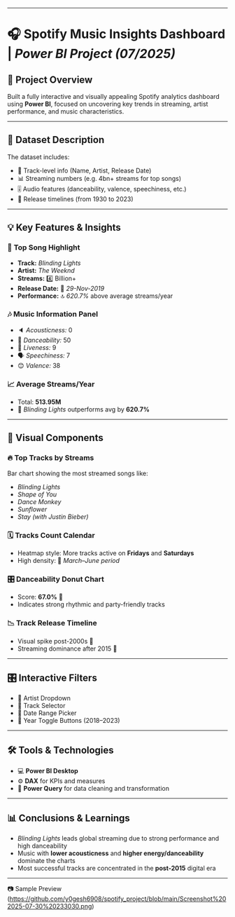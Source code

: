 
---

# 🎧 **Spotify Music Insights Dashboard** | *Power BI Project (07/2025)*

## 📝 **Project Overview**

Built a fully interactive and visually appealing Spotify analytics dashboard using **Power BI**, focused on uncovering key trends in streaming, artist performance, and music characteristics.

---

## 📂 **Dataset Description**

The dataset includes:

* 🎵 Track-level info (Name, Artist, Release Date)
* 📊 Streaming numbers (e.g. 4bn+ streams for top songs)
* 🎚️ Audio features (danceability, valence, speechiness, etc.)
* 📆 Release timelines (from 1930 to 2023)

---

## 💡 **Key Features & Insights**

### 🌟 **Top Song Highlight**

* **Track:** *Blinding Lights*
* **Artist:** *The Weeknd*
* **Streams:** 4️⃣ Billion+
* **Release Date:** 📅 *29-Nov-2019*
* **Performance:** 🔝 *620.7%* above average streams/year

### 🎶 **Music Information Panel**

* 🔈 *Acousticness:* 0
* 💃 *Danceability:* 50
* 🎤 *Liveness:* 9
* 🗣️ *Speechiness:* 7
* 😊 *Valence:* 38

### 📈 **Average Streams/Year**

* Total: **513.95M**
* 🚀 *Blinding Lights* outperforms avg by **620.7%**

---

## 📅 **Visual Components**

### 🔥 **Top Tracks by Streams**

Bar chart showing the most streamed songs like:

* *Blinding Lights*
* *Shape of You*
* *Dance Monkey*
* *Sunflower*
* *Stay (with Justin Bieber)*

### 🗓️ **Tracks Count Calendar**

* Heatmap style: More tracks active on **Fridays** and **Saturdays**
* High density: 📍 *March–June period*

### 🎛️ **Danceability Donut Chart**

* Score: **67.0%** 💃
* Indicates strong rhythmic and party-friendly tracks

### 📉 **Track Release Timeline**

* Visual spike post-2000s 🎯
* Streaming dominance after 2015 🚀

---

## 🎛️ **Interactive Filters**

* 🎤 Artist Dropdown
* 🎵 Track Selector
* 📅 Date Range Picker
* 📆 Year Toggle Buttons (2018–2023)

---

## 🛠️ **Tools & Technologies**

* 💻 **Power BI Desktop**
* ⚙️ **DAX** for KPIs and measures
* 🧼 **Power Query** for data cleaning and transformation

---

## 📊 **Conclusions & Learnings**

* *Blinding Lights* leads global streaming due to strong performance and high danceability
* Music with **lower acousticness** and **higher energy/danceability** dominate the charts
* Most successful tracks are concentrated in the **post-2015** digital era

---
📷 Sample Preview
(https://github.com/y0gesh6908/spotify_project/blob/main/Screenshot%202025-07-30%20233030.png)
